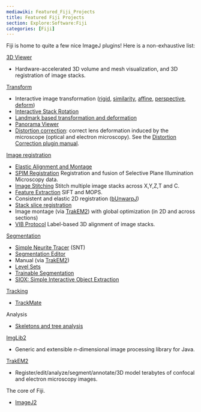 ```yaml
---
mediawiki: Featured_Fiji_Projects
title: Featured Fiji Projects
section: Explore:Software:Fiji
categories: [Fiji]
---
```



 Fiji is home to quite a few nice ImageJ plugins! Here is a non-exhaustive list:

[3D Viewer](/plugins/3d-viewer)  

-   Hardware-accelerated 3D volume and mesh visualization, and 3D registration of image stacks.

[Transform](/plugin-index#transform)  

-   Interactive image transformation ([rigid](/plugins/interactive-rigid), [similarity](/plugins/interactive-similarity), [affine](/plugins/interactive-affine), [perspective](/plugins/interactive-perspective), [deform](/plugins/interactive-moving-least-squares))
-   [Interactive Stack Rotation](/plugins/interactive-stack-rotation)
-   [Landmark based transformation and deformation](/plugins/landmark-correspondences)
-   [Panorama Viewer](http://fly.mpi-cbg.de/saalfeld/Projects/panorama.html)
-   [Distortion correction](/plugins/distortion-correction): correct lens deformation induced by the microscope (optical and electron microscopy). See the [Distortion Correction plugin manual](http://www.kaynig.de/downloads/DistortionCorrectionPlugin_Manual.pdf).

[Image registration](/plugin-index#registration)  

-   [Elastic Alignment and Montage](/plugins/elastic-alignment-and-montage)
-   [SPIM Registration](/plugins/spim-registration) Registration and fusion of Selective Plane Illumination Microscopy data.
-   [Image Stitching](/plugins/image-stitching) Stitch multiple image stacks across X,Y,Z,T and C.
-   [Feature Extraction](/plugins/feature-extraction) SIFT and MOPS.
-   Consistent and elastic 2D registration ([bUnwarpJ](http://biocomp.cnb.uam.es/~iarganda/bUnwarpJ/))
-   [Stack slice registration](/plugins/register-virtual-stack-slices)
-   Image montage (via [TrakEM2](http://www.ini.uzh.ch/~acardona/trakem2.html)) with global optimization (in 2D and across sections)
-   [VIB Protocol](/plugins/vib-protocol) Label-based 3D alignment of image stacks.

[Segmentation](/plugin-index#segmentation)  

-   [Simple Neurite Tracer](/plugins/snt) (SNT)
-   [Segmentation Editor](http://132.187.25.13/home/?category=Download&page=SegmentationEditor)
-   Manual (via [TrakEM2](http://www.ini.uzh.ch/~acardona/trakem2.html))
-   [Level Sets](/plugins/level-sets)
-   [Trainable Segmentation](/plugins/tws)
-   [SIOX: Simple Interactive Object Extraction](/plugins/siox)

[Tracking](/plugin-index#tracking)  

-   [TrackMate](/plugins/trackmate)

Analysis  

-   [Skeletons and tree analysis](/plugin-index#skeleton)

[ImgLib2](/libs/imglib2)  

-   Generic and extensible *n*-dimensional image processing library for Java.

[TrakEM2](/plugins/trakem2)  

-   Register/edit/analyze/segment/annotate/3D model terabytes of confocal and electron microscopy images.

The core of Fiji.  

-   [ImageJ2](/software/imagej2)


